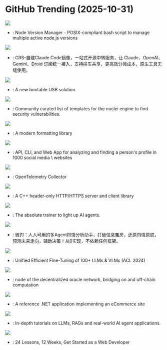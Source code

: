 # GitHub Trending (2025-10-31)

![](https://img.shields.io/badge/Shell-New%20105-green?style=flat-square&logo=appveyor)
- [](https://github.comundefined): Node Version Manager - POSIX-compliant bash script to manage multiple active node.js versions

![](https://img.shields.io/badge/JavaScript-New%2039-green?style=flat-square&logo=appveyor)
- [](https://github.comundefined): CRS-自建Claude Code镜像，一站式开源中转服务，让 Claude、OpenAI、Gemini、Droid 订阅统一接入，支持拼车共享，更高效分摊成本，原生工具无缝使用。

![](https://img.shields.io/badge/C-New%20203-green?style=flat-square&logo=appveyor)
- [](https://github.comundefined): A new bootable USB solution.

![](https://img.shields.io/badge/JavaScript-New%2069-green?style=flat-square&logo=appveyor)
- [](https://github.comundefined): Community curated list of templates for the nuclei engine to find security vulnerabilities.

![](https://img.shields.io/badge/C%2B%2B-New%2023-green?style=flat-square&logo=appveyor)
- [](https://github.comundefined): A modern formatting library

![](https://img.shields.io/badge/JavaScript-New%20542-green?style=flat-square&logo=appveyor)
- [](https://github.comundefined): API, CLI, and Web App for analyzing and finding a person's profile in 1000 social media \ websites

![](https://img.shields.io/badge/Go-New%2083-green?style=flat-square&logo=appveyor)
- [](https://github.comundefined): OpenTelemetry Collector

![](https://img.shields.io/badge/C%2B%2B-New%20126-green?style=flat-square&logo=appveyor)
- [](https://github.comundefined): A C++ header-only HTTP/HTTPS server and client library

![](https://img.shields.io/badge/Python-New%20408-green?style=flat-square&logo=appveyor)
- [](https://github.comundefined): The absolute trainer to light up AI agents.

![](https://img.shields.io/badge/Python-New%20148-green?style=flat-square&logo=appveyor)
- [](https://github.comundefined): 微舆：人人可用的多Agent舆情分析助手，打破信息茧房，还原舆情原貌，预测未来走向，辅助决策！从0实现，不依赖任何框架。

![](https://img.shields.io/badge/Python-New%20146-green?style=flat-square&logo=appveyor)
- [](https://github.comundefined): Unified Efficient Fine-Tuning of 100+ LLMs & VLMs (ACL 2024)

![](https://img.shields.io/badge/Go-New%208-green?style=flat-square&logo=appveyor)
- [](https://github.comundefined): node of the decentralized oracle network, bridging on and off-chain computation

![](https://img.shields.io/badge/C%23-New%209-green?style=flat-square&logo=appveyor)
- [](https://github.comundefined): A reference .NET application implementing an eCommerce site

![](https://img.shields.io/badge/Jupyter%20Notebook-New%20397-green?style=flat-square&logo=appveyor)
- [](https://github.comundefined): In-depth tutorials on LLMs, RAGs and real-world AI agent applications.

![](https://img.shields.io/badge/JavaScript-New%20323-green?style=flat-square&logo=appveyor)
- [](https://github.comundefined): 24 Lessons, 12 Weeks, Get Started as a Web Developer

